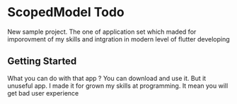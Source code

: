 # ScopedModel Todo

New sample project. The one of application set which maded for imporovment of my skills and intgration in modern level of flutter developing

## Getting Started

What you can do with that app ? You can download and use it. But it unuseful app. 
I made it for grown my skills at programming. It mean you will get bad user experience
